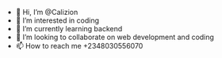 - 👋 Hi, I’m @Calizion
- 👀 I’m interested in coding 
- 🌱 I’m currently learning backend
- 💞️ I’m looking to collaborate on web development and coding
- 📫 How to reach me +2348030556070

<!---
Calizion/Calizion is a ✨ special ✨ repository because its `README.md` (this file) appears on your GitHub profile.
You can click the Preview link to take a look at your changes.
--->
